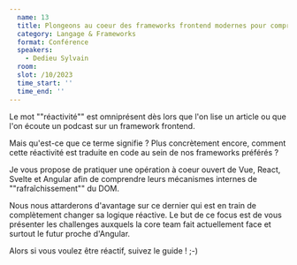 ```yaml
---
  name: 13
  title: Plongeons au coeur des frameworks frontend modernes pour comprendre leur réactivité🔬⚛️
  category: Langage & Frameworks
  format: Conférence
  speakers: 
    - Dedieu Sylvain
  room: 
  slot: /10/2023
  time_start: ''
  time_end: ''
---
```

Le mot ""réactivité"" est omniprésent dès lors que l'on lise un article ou que l'on écoute un podcast sur un framework frontend.

Mais qu'est-ce que ce terme signifie ? Plus concrètement encore, comment cette réactivité est traduite en code au sein de nos frameworks préférés ?

Je vous propose de pratiquer une opération à coeur ouvert de Vue, React, Svelte et Angular afin de comprendre leurs mécanismes internes de ""rafraîchissement"" du DOM. 

Nous nous attarderons d'avantage sur ce dernier qui est en train de complètement changer sa logique réactive. 
Le but de ce focus est de vous présenter les challenges auxquels la core team fait actuellement face et surtout le futur proche d'Angular.

Alors si vous voulez être réactif, suivez le guide ! ;-) 
